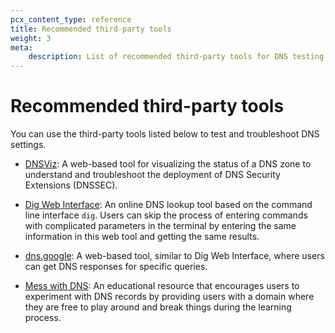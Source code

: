 ```yaml
---
pcx_content_type: reference
title: Recommended third-party tools
weight: 3
meta:
    description: List of recommended third-party tools for DNS testing and troubleshooting.
---
```


# Recommended third-party tools

You can use the third-party tools listed below to test and troubleshoot DNS settings.

- [DNSViz](https://dnsviz.net): A web-based tool for visualizing the status of a DNS zone to understand and troubleshoot the deployment of DNS Security Extensions (DNSSEC).

- [Dig Web Interface](https://digwebinterface.com): An online DNS lookup tool based on the command line interface `dig`. Users can skip the process of entering commands with complicated parameters in the terminal by entering the same information in this web tool and getting the same results.

- [dns.google](https://dns.google): A web-based tool, similar to Dig Web Interface, where users can get DNS responses for specific queries.

- [Mess with DNS](https://messwithdns.net): An educational resource that encourages users to experiment with DNS records by providing users with a domain where they are free to play around and break things during the learning process.
